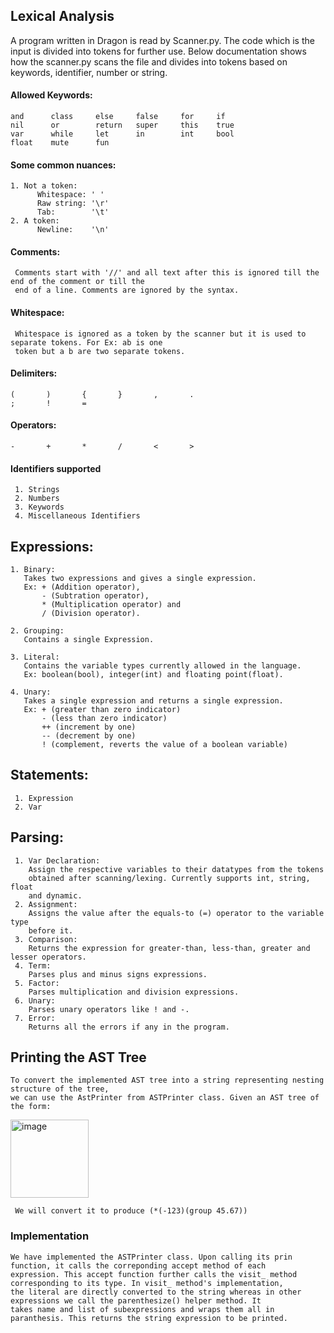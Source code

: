 ## Lexical Analysis

A program written in Dragon is read by Scanner.py. The code which is the input is divided into tokens for further use.
Below documentation shows how the scanner.py scans the file and divides into tokens based on keywords, identifier, 
number or string. 

#### Allowed Keywords:
    and      class     else     false     for     if
    nil      or        return   super     this    true
    var      while     let      in        int     bool
    float    mute      fun
                
#### Some common nuances:
    1. Not a token:
          Whitespace: ' '
          Raw string: '\r'
          Tab:        '\t'
    2. A token:
          Newline:    '\n'
     
#### Comments:
     Comments start with '//' and all text after this is ignored till the end of the comment or till the
     end of a line. Comments are ignored by the syntax.
     
#### Whitespace:
     Whitespace is ignored as a token by the scanner but it is used to separate tokens. For Ex: ab is one
     token but a b are two separate tokens.
     
#### Delimiters:
    (       )       {       }       ,       .
    ;       !       =         

#### Operators:
    -       +       *       /       <       >
    
#### Identifiers supported
     1. Strings
     2. Numbers
     3. Keywords
     4. Miscellaneous Identifiers

## Expressions:
    1. Binary:
       Takes two expressions and gives a single expression. 
       Ex: + (Addition operator),
           - (Subtration operator),
           * (Multiplication operator) and 
           / (Division operator).
       
    2. Grouping:
       Contains a single Expression.
       
    3. Literal:
       Contains the variable types currently allowed in the language.
       Ex: boolean(bool), integer(int) and floating point(float).
       
    4. Unary:
       Takes a single expression and returns a single expression. 
       Ex: + (greater than zero indicator)
           - (less than zero indicator)
           ++ (increment by one)
           -- (decrement by one)
           ! (complement, reverts the value of a boolean variable)
  
  ## Statements:
     1. Expression
     2. Var
  
  ## Parsing:
     
     1. Var Declaration:
        Assign the respective variables to their datatypes from the tokens 
        obtained after scanning/lexing. Currently supports int, string, float
        and dynamic.
     2. Assignment:
        Assigns the value after the equals-to (=) operator to the variable type 
        before it.
     3. Comparison:
        Returns the expression for greater-than, less-than, greater and lesser operators.
     4. Term:
        Parses plus and minus signs expressions.
     5. Factor:
        Parses multiplication and division expressions.
     6. Unary:
        Parses unary operators like ! and -.
     7. Error: 
        Returns all the errors if any in the program.
 

## Printing the AST Tree

    To convert the implemented AST tree into a string representing nesting structure of the tree, 
    we can use the AstPrinter from ASTPrinter class. Given an AST tree of the form:
    
   <img width="125" alt="image" src="https://user-images.githubusercontent.com/76394914/215323892-aad3c54b-a9e6-4842-ac66-9d4f4c4771c0.png">

     We will convert it to produce (*(-123)(group 45.67))
         
### Implementation
    We have implemented the ASTPrinter class. Upon calling its prin function, it calls the correponding accept method of each
    expression. This accept function further calls the visit_ method corresponding to its type. In visit_ method's implementation, 
    the literal are directly converted to the string whereas in other expressions we call the parenthesize() helper method. It 
    takes name and list of subexpressions and wraps them all in paranthesis. This returns the string expression to be printed.
    
